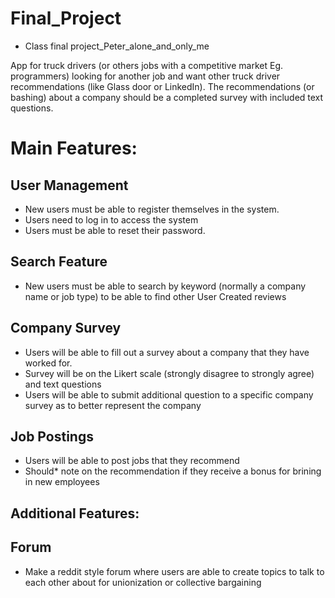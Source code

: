 # Final_Project

- Class final project_Peter_alone_and_only_me


App for truck drivers (or others jobs with a competitive market Eg. programmers) looking for another job
and want other truck driver recommendations (like Glass door or LinkedIn).
The recommendations (or bashing) about a company should be a completed survey with included text questions.
# Main Features:
## User Management
- New users must be able to register themselves in the system.
- Users need to log in to access the system
- Users must be able to reset their password.
## Search Feature
- New users must be able to search by keyword (normally a company name or job type) to be able to find other User Created reviews
## Company Survey
- Users will be able to fill out a survey about a company that they have worked for.
- Survey will be on the Likert scale (strongly disagree to strongly agree) and text questions
- Users will be able to submit additional question to a specific company survey as to better represent the company
## Job Postings
- Users will be able to post jobs that they recommend
- Should* note on the recommendation if they receive a bonus for brining in new employees
## Additional Features:
## Forum
- Make a reddit style forum where users are able to create topics to talk to each other about for unionization or collective bargaining
